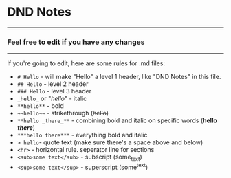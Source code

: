 # DND Notes

<hr> 

### Feel free to edit if you have any changes

<hr>

If you're going to edit, here are some rules for .md files:

- `# Hello` - will make "Hello" a level 1 header, like "DND Notes" in this file.
- `## Hello` - level 2 header
- `### Hello` - level 3 header 
- `_hello_` or "*hello*" - italic
- `**hello**` - bold
- `~~hello~~` - strikethrough (~~hello~~)
- `**hello _there_**` - combining bold and italic on specific words (**hello _there_**)
- `***hello there***` - everything bold and italic
- `> hello`- quote text (make sure there's a space above and below)
- `<hr>` - horizontal rule. seperator line for sections
- `<sub>some text</sub>` - subscript (some<sub>text</sub>)
- `<sup>some text</sup>` - superscript (some<sup>text</sup>)



